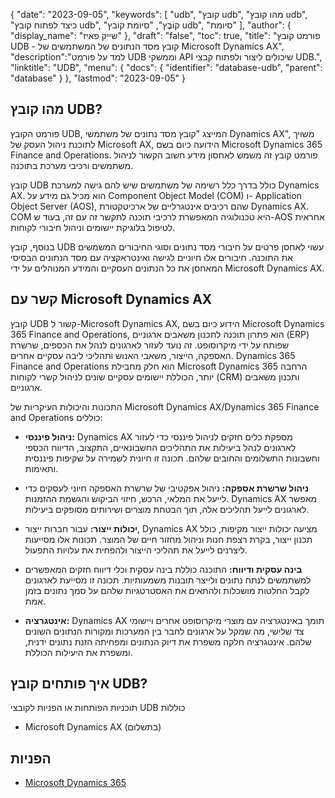 {
"date": "2023-09-05",
  "keywords": [
"udb",
"קובץ udb",
"מהו קובץ udb",
"כיצד לפתוח קובץ udb",
"קוֹבֶץ",
"סיומת קובץ udb",
"סיומת"
],
  "author": {
"display_name": "שייק פאיז"
},
"draft": "false",
"toc": true,
"title": "פורמט קובץ UDB - קובץ מסד הנתונים של המשתמשים של Microsoft Dynamics AX",
  "description":"למד על פורמט UDB וממשקי API שיכולים ליצור ולפתוח קבצי UDB.",
  "linktitle": "UDB",
  "menu": {
    "docs": {
      "identifier": "database-udb",
      "parent": "database"
}
},
"lastmod": "2023-09-05"
}

## מהו קובץ UDB?

פורמט הקובץ UDB, המייצג "קובץ מסד נתונים של משתמשי Dynamics AX", משויך לתוכנת ניהול העסק של Microsoft AX, הידועה כיום בשם Microsoft Dynamics 365 Finance and Operations. פורמט קובץ זה משמש לאחסון מידע חשוב הקשור לניהול משתמשים ורכיבי מערכת בתוכנה.

קובץ UDB כולל בדרך כלל רשימה של משתמשים שיש להם גישה למערכת Dynamics AX. הוא מכיל גם מידע על Component Object Model (COM) ו- Application Object Server (AOS), שהם רכיבים אינטגרליים של ארכיטקטורת Dynamics AX. COM היא טכנולוגיה המאפשרת לרכיבי תוכנה לתקשר זה עם זה, בעוד ש-AOS אחראית לטיפול בלוגיקת יישומים וניהול חיבורי לקוחות.

בנוסף, קובץ UDB עשוי לאחסן פרטים על חיבורי מסד נתונים וסוגי החיבורים המשמשים את התוכנה. חיבורים אלו חיוניים לגישה ואינטראקציה עם מסד הנתונים הבסיסי המאחסן את כל הנתונים העסקיים והמידע המנוהלים על ידי Microsoft Dynamics AX.

## קשר עם Microsoft Dynamics AX

קובץ UDB קשור ל-Microsoft Dynamics AX, הידוע כיום בשם Microsoft Dynamics 365 Finance and Operations, הוא פתרון תוכנה לתכנון משאבים ארגוניים (ERP) שפותח על ידי מיקרוסופט. זה נועד לעזור לארגונים לנהל את הכספים, שרשרת האספקה, הייצור, משאבי האנוש ותהליכי ליבה עסקיים אחרים. Dynamics 365 Finance and Operations הוא חלק מחבילת Microsoft Dynamics 365 הרחבה יותר, הכוללת יישומים עסקיים שונים לניהול קשרי לקוחות (CRM) ותכנון משאבים ארגוניים.

התכונות והיכולות העיקריות של Microsoft Dynamics AX/Dynamics 365 Finance and Operations כוללים:

- **ניהול פיננסי:** Dynamics AX מספקת כלים חזקים לניהול פיננסי כדי לעזור לארגונים לנהל ביעילות את התהליכים החשבונאיים, התקצוב, הדיווח הכספי וחשבונות התשלומים והחובים שלהם. תכונה זו חיונית לשמירה על שקיפות פיננסית ותאימות.

- **ניהול שרשרת אספקה:** ניהול אפקטיבי של שרשרת האספקה חיוני לעסקים כדי לייעל את המלאי, הרכש, חיזוי הביקוש והגשמת ההזמנות. Dynamics AX מאפשר לארגונים לייעל תהליכים אלה, תוך הבטחת מוצרים ושירותים מסופקים ביעילות.

- **יכולות ייצור:** עבור חברות ייצור, Dynamics AX מציעה יכולות ייצור מקיפות, כולל תכנון ייצור, בקרת רצפת חנות וניהול מחזור חיים של המוצר. תכונות אלו מסייעות ליצרנים לייעל את תהליכי הייצור ולהפחית את עלויות התפעול.

- **בינה עסקית ודיווח:** התוכנה כוללת בינה עסקית וכלי דיווח חזקים המאפשרים למשתמשים לנתח נתונים ולייצר תובנות משמעותיות. תכונה זו מסייעת לארגונים לקבל החלטות מושכלות ולהתאים את האסטרטגיות שלהם על סמך נתונים בזמן אמת.

- **אינטגרציה:** Dynamics AX תומך באינטגרציה עם מוצרי מיקרוסופט אחרים ויישומי צד שלישי, מה שמקל על ארגונים לחבר בין המערכות ומקורות הנתונים השונים שלהם. אינטגרציה חלקה משפרת את דיוק הנתונים ומפחיתה הזנת נתונים ידנית, ומשפרת את היעילות הכוללת.

## איך פותחים קובץ UDB?

תוכניות הפותחות או הפניות לקובצי UDB כוללות

- Microsoft Dynamics AX (בתשלום)

## הפניות
- [Microsoft Dynamics 365](https://en.wikipedia.org/wiki/Microsoft_Dynamics_365)

